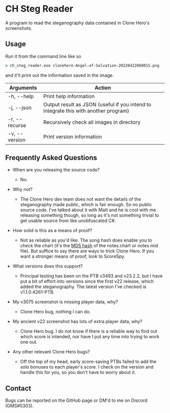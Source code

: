 # CH Steg Reader

A program to read the steganography data contained in Clone Hero's screenshots.

## Usage

Run it from the command line like so

```cmd
> ch_steg_reader.exe clonehero-Angel-of-Salvation-20220422060015.png
```

and it'll print out the information saved in the image.

| Arguments     | Action                                                                              |
| ------------- | ----------------------------------------------------------------------------------- |
| -h, --help    | Print help information                                                              |
| -j, --json    | Output result as JSON (useful if you intend to integrate this with another program) |
| -r, --recurse | Recursively check all images in directory                                           |
| -v, --version | Print version information                                                           |

## Frequently Asked Questions

* When are you releasing the source code?
  * No.

* Why not?
  * The Clone Hero dev team does not want the details of the steganography made
    public, which is fair enough. So no public source code. I've talked about it
    with Matt and he is cool with me releasing something though, so long as it's
    not something trivial to get usable source from like unobfuscated C#.

* How solid is this as a means of proof?
  * Not as reliable as you'd like. The song hash does enable you to check the
    chart (it's the [MD5 hash](https://en.wikipedia.org/wiki/MD5) of the
    notes.chart or notes.mid file). But suffice to say there are ways to trick
    Clone Hero. If you want a stronger means of proof, look to ScoreSpy.

* What versions does this support?
  * Principal testing has been on the PTB v3493 and v23.2.2, but I have put a
    bit of effort into versions since the first v22 release, which added the
    steganography. The latest version I've checked is v1.1.0.4261-PTB.

* My v3075 screenshot is missing player data, why?
  * Clone Hero bug, nothing I can do.

* My ancient v22 screenshot has lots of extra player data, why?
  * Clone Hero bug. I do not know if there is a reliable way to find out which
    score is intended, nor have I put any time into trying to work one out.

* Any other relevant Clone Hero bugs?
  * Off the top of my head, early score-saving PTBs failed to add the solo
    bonuses to each player's score. I check on the version and handle this for
    you, so you don't have to worry about it.

## Contact

Bugs can be reported on the GitHub page or DM'd to me on Discord (GMS#5303).
